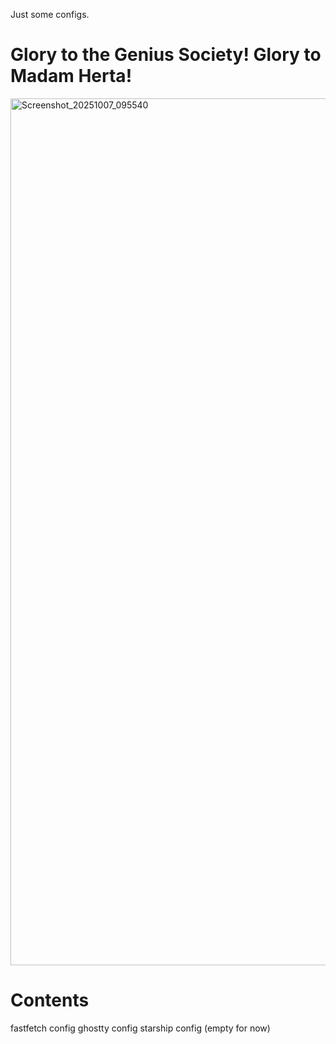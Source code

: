 Just some configs.

# Glory to the Genius Society! Glory to Madam Herta!

<img width="2534" height="1387" alt="Screenshot_20251007_095540" src="https://github.com/user-attachments/assets/8ce6fd26-2320-48a4-82cc-77ec51fdbf3f" />

# Contents

fastfetch config
ghostty config
starship config (empty for now)
